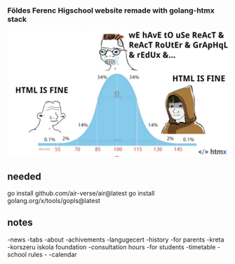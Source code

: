 ### Földes Ferenc Higschool website remade with golang-htmx stack
![bellcure](bellcurve2.png)

## needed

go install github.com/air-verse/air@latest
go install golang.org/x/tools/gopls@latest


## notes
-news
-tabs
    -about
        -achivements
        -langugecert
        -history
    -for parents
        -kreta
        -korszeru iskola foundation
        -consultation hours
    -for students
        -timetable
        -school rules
        -
-calendar

